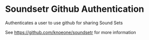 
# Soundsetr Github Authentication

Authenticates a user to use github for sharing Sound Sets

See https://github.com/knoeone/soundsetr for more information